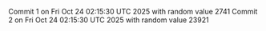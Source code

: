 Commit 1 on Fri Oct 24 02:15:30 UTC 2025 with random value 2741
Commit 2 on Fri Oct 24 02:15:30 UTC 2025 with random value 23921
